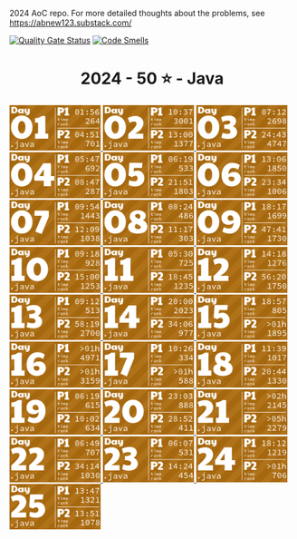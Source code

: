 2024 AoC repo. For more detailed thoughts about the problems, see https://abnew123.substack.com/

[![Quality Gate Status](https://sonarcloud.io/api/project_badges/measure?project=abnew123_aoc2024&metric=alert_status)](https://sonarcloud.io/summary/new_code?id=abnew123_aoc2024)
[![Code Smells](https://sonarcloud.io/api/project_badges/measure?project=abnew123_aoc2024&metric=code_smells)](https://sonarcloud.io/summary/new_code?id=abnew123_aoc2024)

<!-- AOC TILES BEGIN -->
<h1 align="center">
  2024 - 50 ⭐ - Java
</h1>
<a href="src/solutions/Day01.java">
  <img src=".aoc_tiles/tiles/2024/01.png" width="161px">
</a>
<a href="src/solutions/Day02.java">
  <img src=".aoc_tiles/tiles/2024/02.png" width="161px">
</a>
<a href="src/solutions/Day03.java">
  <img src=".aoc_tiles/tiles/2024/03.png" width="161px">
</a>
<a href="src/solutions/Day04.java">
  <img src=".aoc_tiles/tiles/2024/04.png" width="161px">
</a>
<a href="src/solutions/Day05.java">
  <img src=".aoc_tiles/tiles/2024/05.png" width="161px">
</a>
<a href="src/solutions/Day06.java">
  <img src=".aoc_tiles/tiles/2024/06.png" width="161px">
</a>
<a href="src/solutions/Day07.java">
  <img src=".aoc_tiles/tiles/2024/07.png" width="161px">
</a>
<a href="src/solutions/Day08.java">
  <img src=".aoc_tiles/tiles/2024/08.png" width="161px">
</a>
<a href="src/solutions/Day09.java">
  <img src=".aoc_tiles/tiles/2024/09.png" width="161px">
</a>
<a href="src/solutions/Day10.java">
  <img src=".aoc_tiles/tiles/2024/10.png" width="161px">
</a>
<a href="src/solutions/Day11.java">
  <img src=".aoc_tiles/tiles/2024/11.png" width="161px">
</a>
<a href="src/solutions/Day12.java">
  <img src=".aoc_tiles/tiles/2024/12.png" width="161px">
</a>
<a href="src/solutions/Day13.java">
  <img src=".aoc_tiles/tiles/2024/13.png" width="161px">
</a>
<a href="src/solutions/Day14.java">
  <img src=".aoc_tiles/tiles/2024/14.png" width="161px">
</a>
<a href="src/solutions/Day15.java">
  <img src=".aoc_tiles/tiles/2024/15.png" width="161px">
</a>
<a href="src/solutions/Day16.java">
  <img src=".aoc_tiles/tiles/2024/16.png" width="161px">
</a>
<a href="src/solutions/Day17.java">
  <img src=".aoc_tiles/tiles/2024/17.png" width="161px">
</a>
<a href="src/solutions/Day18.java">
  <img src=".aoc_tiles/tiles/2024/18.png" width="161px">
</a>
<a href="src/solutions/Day19.java">
  <img src=".aoc_tiles/tiles/2024/19.png" width="161px">
</a>
<a href="src/solutions/Day20.java">
  <img src=".aoc_tiles/tiles/2024/20.png" width="161px">
</a>
<a href="src/solutions/Day21.java">
  <img src=".aoc_tiles/tiles/2024/21.png" width="161px">
</a>
<a href="src/solutions/Day22.java">
  <img src=".aoc_tiles/tiles/2024/22.png" width="161px">
</a>
<a href="src/solutions/Day23.java">
  <img src=".aoc_tiles/tiles/2024/23.png" width="161px">
</a>
<a href="src/solutions/Day24.java">
  <img src=".aoc_tiles/tiles/2024/24.png" width="161px">
</a>
<a href="src/solutions/Day25.java">
  <img src=".aoc_tiles/tiles/2024/25.png" width="161px">
</a>
<!-- AOC TILES END -->
